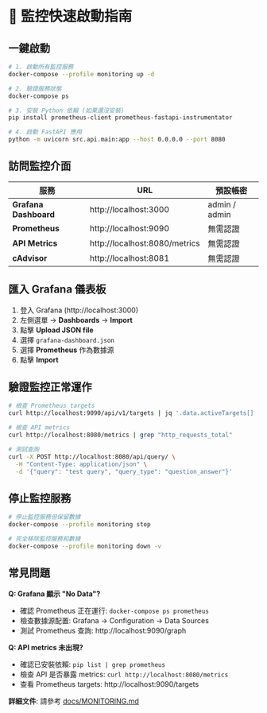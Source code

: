 # 🚀 監控快速啟動指南

## 一鍵啟動

```bash
# 1. 啟動所有監控服務
docker-compose --profile monitoring up -d

# 2. 驗證服務狀態
docker-compose ps

# 3. 安裝 Python 依賴 (如果還沒安裝)
pip install prometheus-client prometheus-fastapi-instrumentator

# 4. 啟動 FastAPI 應用
python -m uvicorn src.api.main:app --host 0.0.0.0 --port 8080
```

## 訪問監控介面

| 服務 | URL | 預設帳密 |
|------|-----|----------|
| **Grafana Dashboard** | http://localhost:3000 | admin / admin |
| **Prometheus** | http://localhost:9090 | 無需認證 |
| **API Metrics** | http://localhost:8080/metrics | 無需認證 |
| **cAdvisor** | http://localhost:8081 | 無需認證 |

## 匯入 Grafana 儀表板

1. 登入 Grafana (http://localhost:3000)
2. 左側選單 → **Dashboards** → **Import**
3. 點擊 **Upload JSON file**
4. 選擇 `grafana-dashboard.json`
5. 選擇 **Prometheus** 作為數據源
6. 點擊 **Import**

## 驗證監控正常運作

```bash
# 檢查 Prometheus targets
curl http://localhost:9090/api/v1/targets | jq '.data.activeTargets[] | {job: .labels.job, health: .health}'

# 檢查 API metrics
curl http://localhost:8080/metrics | grep "http_requests_total"

# 測試查詢
curl -X POST http://localhost:8080/api/query/ \
  -H "Content-Type: application/json" \
  -d '{"query": "test query", "query_type": "question_answer"}'
```

## 停止監控服務

```bash
# 停止監控服務但保留數據
docker-compose --profile monitoring stop

# 完全移除監控服務和數據
docker-compose --profile monitoring down -v
```

## 常見問題

**Q: Grafana 顯示 "No Data"?**
- 確認 Prometheus 正在運行: `docker-compose ps prometheus`
- 檢查數據源配置: Grafana → Configuration → Data Sources
- 測試 Prometheus 查詢: http://localhost:9090/graph

**Q: API metrics 未出現?**
- 確認已安裝依賴: `pip list | grep prometheus`
- 檢查 API 是否暴露 metrics: `curl http://localhost:8080/metrics`
- 查看 Prometheus targets: http://localhost:9090/targets

**詳細文件**: 請參考 [docs/MONITORING.md](docs/MONITORING.md)
